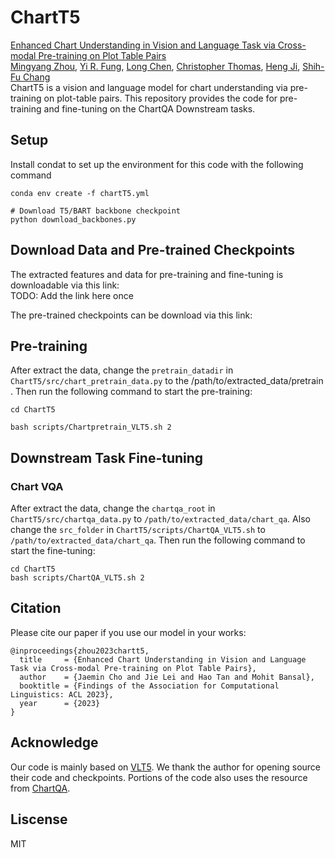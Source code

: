 # ChartT5
[Enhanced Chart Understanding in Vision and Language Task via Cross-modal Pre-training on Plot Table Pairs](https://arxiv.org/abs/2305.18641)
<br/>
[Mingyang Zhou](https://scholar.google.com/citations?user=hIpaL2wAAAAJ&hl=en), [Yi R. Fung](https://yrf1.github.io/), [Long Chen](https://zjuchenlong.github.io/), [Christopher Thomas](https://people.cs.vt.edu/chris/), [Heng Ji](http://blender.cs.illinois.edu/hengji.html), [Shih-Fu Chang](https://www.ee.columbia.edu/~sfchang/)
<br/>
ChartT5 is a vision and language model for chart understanding via pre-training on plot-table pairs. This repository provides the code for pre-training and fine-tuning on the ChartQA Downstream tasks. 

## Setup
Install condat to set up the environment for this code with the following command
```
conda env create -f chartT5.yml

# Download T5/BART backbone checkpoint
python download_backbones.py
```
## Download Data and Pre-trained Checkpoints
The extracted features and data for pre-training and fine-tuning is downloadable via this link:
<br/>
TODO: Add the link here once 

The pre-trained checkpoints can be download via this link:
<br/>

## Pre-training
After extract the data, change the `pretrain_datadir` in `ChartT5/src/chart_pretrain_data.py` to the /path/to/extracted_data/pretrain . 
Then run the following command to start the pre-training:

```
cd ChartT5

bash scripts/Chartpretrain_VLT5.sh 2
```

## Downstream Task Fine-tuning
### Chart VQA
After extract the data, change the `chartqa_root` in `ChartT5/src/chartqa_data.py` to `/path/to/extracted_data/chart_qa`. Also change the `src_folder` in `ChartT5/scripts/ChartQA_VLT5.sh` to  `/path/to/extracted_data/chart_qa`. 
Then run the following command to start the fine-tuning:
```
cd ChartT5
bash scripts/ChartQA_VLT5.sh 2
```

## Citation
Please cite our paper if you use our model in your works:
```
@inproceedings{zhou2023chartt5,
  title     = {Enhanced Chart Understanding in Vision and Language Task via Cross-modal Pre-training on Plot Table Pairs},
  author    = {Jaemin Cho and Jie Lei and Hao Tan and Mohit Bansal},
  booktitle = {Findings of the Association for Computational Linguistics: ACL 2023},
  year      = {2023}
}
```
## Acknowledge
Our code is mainly based on [VLT5](https://github.com/j-min/VL-T5). We thank the author for opening source their code and checkpoints. Portions of the code also uses the resource from [ChartQA](https://github.com/vis-nlp/ChartQA).

## Liscense
MIT





